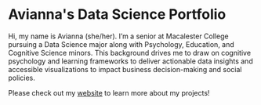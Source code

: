 # Avianna's Data Science Portfolio
Hi, my name is Avianna (she/her). I’m a senior at Macalester College pursuing a Data Science major along with Psychology, Education, and Cognitive Science minors. This background drives me to draw on cognitive psychology and learning frameworks to deliver actionable data insights and accessible visualizations to impact business decision-making and social policies. 

Please check out my [website](https://aviannabui.github.io/portfolio_website/) to learn more about my projects!
